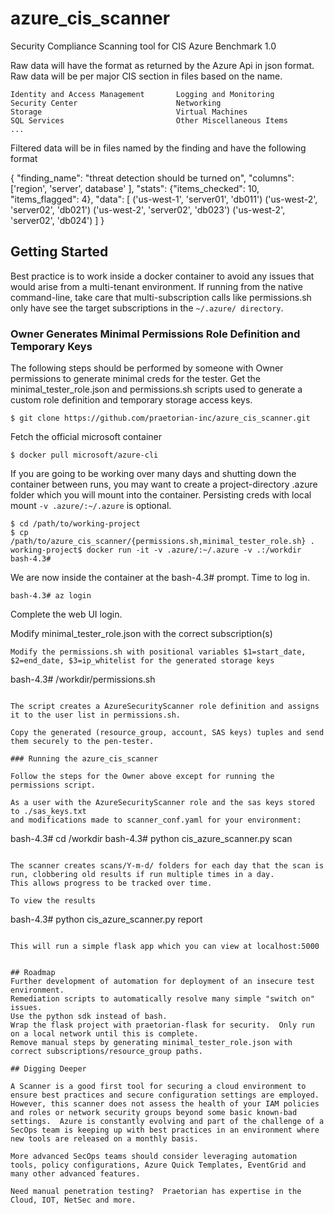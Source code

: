 # azure_cis_scanner
Security Compliance Scanning tool for CIS Azure Benchmark 1.0


Raw data will have the format as returned by the Azure Api in json format.
Raw data will be per major CIS section in files based on the name.

```
Identity and Access Management       Logging and Monitoring                 
Security Center                      Networking
Storage                              Virtual Machines
SQL Services                         Other Miscellaneous Items
...
```

Filtered data will be in files named by the finding and have the following format

{
	"finding_name": "threat detection should be turned on",
	"columns": ['region', 'server', database' ],
	"stats": {"items_checked": 10, "items_flagged": 4},
	"data": [
	  ('us-west-1', 'server01', 'db011')
	  ('us-west-2', 'server02', 'db021')
	  ('us-west-2', 'server02', 'db023')
	  ('us-west-2', 'server02', 'db024')
	  ]
}

## Getting Started
Best practice is to work inside a docker container to avoid any issues that would arise from a multi-tenant environment.
If running from the native command-line, take care that multi-subscription calls like permissions.sh only have see the target
subscriptions in the `~/.azure/ directory`.  


### Owner Generates Minimal Permissions Role Definition and Temporary Keys

The following steps should be performed by someone with Owner permissions to generate minimal creds for the tester.
Get the minimal_tester_role.json and permissions.sh scripts used to generate a custom role definition and temporary storage access keys.

```
$ git clone https://github.com/praetorian-inc/azure_cis_scanner.git

```

Fetch the official microsoft container

```
$ docker pull microsoft/azure-cli
```

If you are going to be working over many days and shutting down the container between runs, you may want to create a project-directory
.azure folder which you will mount into the container.  Persisting creds with local mount  `-v .azure/:~/.azure` is optional.

```
$ cd /path/to/working-project
$ cp /path/to/azure_cis_scanner/{permissions.sh,minimal_tester_role.sh} .
working-project$ docker run -it -v .azure/:~/.azure -v .:/workdir
bash-4.3#
```

We are now inside the container at the bash-4.3# prompt.  Time to log in.

```
bash-4.3# az login
```
Complete the web UI login.

Modify minimal_tester_role.json with the correct subscription(s)

```
Modify the permissions.sh with positional variables $1=start_date, $2=end_date, $3=ip_whitelist for the generated storage keys
```
bash-4.3# /workdir/permissions.sh
```

The script creates a AzureSecurityScanner role definition and assigns it to the user list in permissions.sh.

Copy the generated (resource_group, account, SAS keys) tuples and send them securely to the pen-tester.

### Running the azure_cis_scanner

Follow the steps for the Owner above except for running the permissions script.

As a user with the AzureSecurityScanner role and the sas keys stored to ./sas_keys.txt
and modifications made to scanner_conf.yaml for your environment:

```
bash-4.3# cd /workdir
bash-4.3# python cis_azure_scanner.py scan
```

The scanner creates scans/Y-m-d/ folders for each day that the scan is run, clobbering old results if run multiple times in a day.
This allows progress to be tracked over time.

To view the results
```
bash-4.3# python cis_azure_scanner.py report
```

This will run a simple flask app which you can view at localhost:5000


## Roadmap
Further development of automation for deployment of an insecure test environment.
Remediation scripts to automatically resolve many simple "switch on" issues.
Use the python sdk instead of bash.
Wrap the flask project with praetorian-flask for security.  Only run on a local network until this is complete.
Remove manual steps by generating minimal_tester_role.json with correct subscriptions/resource_group paths.

## Digging Deeper

A Scanner is a good first tool for securing a cloud environment to ensure best practices and secure configuration settings are employed.
However, this scanner does not assess the health of your IAM policies and roles or network security groups beyond some basic known-bad settings.  Azure is constantly evolving and part of the challenge of a SecOps team is keeping up with best practices in an environment where new tools are released on a monthly basis.

More advanced SecOps teams should consider leveraging automation tools, policy configurations, Azure Quick Templates, EventGrid and many other advanced features.

Need manual penetration testing?  Praetorian has expertise in the Cloud, IOT, NetSec and more.

